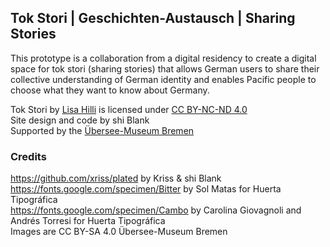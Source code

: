 ## Tok Stori | Geschichten-Austausch | Sharing Stories

This prototype is a collaboration from a digital residency to create a digital space for tok stori (sharing stories) that allows German users to share their collective understanding of German identity and enables Pacific people to choose what they want to know about Germany.

Tok Stori by [Lisa Hilli](https://lisahilli.com/) is licensed under [CC BY-NC-ND 4.0](http://creativecommons.org/licenses/by-nc-nd/4.0/?ref=chooser-v1)  
Site design and code by shi Blank  
Supported by the [Übersee-Museum Bremen](https://medium.com/neocollections/heres-how-our-museum-is-learning-to-work-with-an-international-network-of-critical-friends-5ce3ca6e884f)


### Credits
https://github.com/xriss/plated by Kriss & shi Blank  
https://fonts.google.com/specimen/Bitter by Sol Matas for Huerta Tipográfica  
https://fonts.google.com/specimen/Cambo by Carolina Giovagnoli and Andrés Torresi for Huerta Tipográfica  
Images are CC BY-SA 4.0 Übersee-Museum Bremen  
